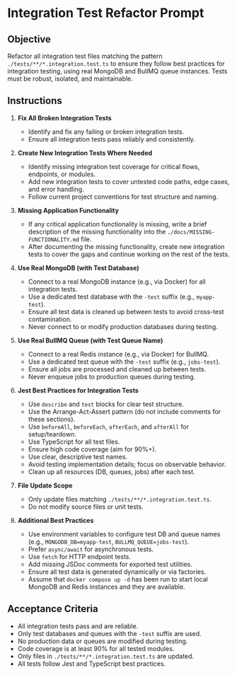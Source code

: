 # Integration Test Refactor Prompt

## Objective

Refactor all integration test files matching the pattern `./tests/**/*.integration.test.ts` to ensure they follow best practices for integration testing, using real MongoDB and BullMQ queue instances. Tests must be robust, isolated, and maintainable.

## Instructions

1. **Fix All Broken Integration Tests**
   - Identify and fix any failing or broken integration tests.
   - Ensure all integration tests pass reliably and consistently.

2. **Create New Integration Tests Where Needed**
   - Identify missing integration test coverage for critical flows, endpoints, or modules.
   - Add new integration tests to cover untested code paths, edge cases, and error handling.
   - Follow current project conventions for test structure and naming.

3. **Missing Application Functionality**
   - If any critical application functionality is missing, write a brief description of the missing functionality into the `./docs/MISSING-FUNCTIONALITY.md` file.
   - After documenting the missing functionality, create new integration tests to cover the gaps and continue working on the rest of the tests.

4. **Use Real MongoDB (with Test Database)**
   - Connect to a real MongoDB instance (e.g., via Docker) for all integration tests.
   - Use a dedicated test database with the `-test` suffix (e.g., `myapp-test`).
   - Ensure all test data is cleaned up between tests to avoid cross-test contamination.
   - Never connect to or modify production databases during testing.

5. **Use Real BullMQ Queue (with Test Queue Name)**
   - Connect to a real Redis instance (e.g., via Docker) for BullMQ.
   - Use a dedicated test queue with the `-test` suffix (e.g., `jobs-test`).
   - Ensure all jobs are processed and cleaned up between tests.
   - Never enqueue jobs to production queues during testing.

6. **Jest Best Practices for Integration Tests**
   - Use `describe` and `test` blocks for clear test structure.
   - Use the Arrange-Act-Assert pattern (do not include comments for these sections).
   - Use `beforeAll`, `beforeEach`, `afterEach`, and `afterAll` for setup/teardown.
   - Use TypeScript for all test files.
   - Ensure high code coverage (aim for 90%+).
   - Use clear, descriptive test names.
   - Avoid testing implementation details; focus on observable behavior.
   - Clean up all resources (DB, queues, jobs) after each test.

7. **File Update Scope**
   - Only update files matching `./tests/**/*.integration.test.ts`.
   - Do not modify source files or unit tests.

8. **Additional Best Practices**
   - Use environment variables to configure test DB and queue names (e.g., `MONGODB_DB=myapp-test`, `BULLMQ_QUEUE=jobs-test`).
   - Prefer `async/await` for asynchronous tests.
   - Use `fetch` for HTTP endpoint tests.
   - Add missing JSDoc comments for exported test utilities.
   - Ensure all test data is generated dynamically or via factories.
   - Assume that `docker compose up -d` has been run to start local MongoDB and Redis instances and they are available.

## Acceptance Criteria

- All integration tests pass and are reliable.
- Only test databases and queues with the `-test` suffix are used.
- No production data or queues are modified during testing.
- Code coverage is at least 90% for all tested modules.
- Only files in `./tests/**/*.integration.test.ts` are updated.
- All tests follow Jest and TypeScript best practices.
